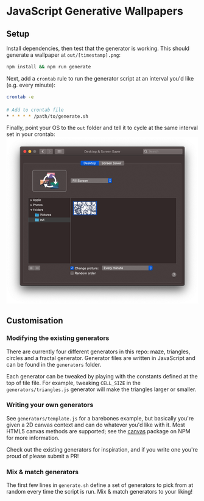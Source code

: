 # JavaScript Generative Wallpapers

## Setup
Install dependencies, then test that the generator is working. This should generate a wallpaper at `out/[timestamp].png`:
```sh
npm install && npm run generate
```

Next, add a `crontab` rule to run the generator script at an interval you'd like (e.g. every minute):
```sh
crontab -e

# Add to crontab file
* * * * * /path/to/generate.sh
```

Finally, point your OS to the `out` folder and tell it to cycle at the same interval set in your crontab:
![macOS Desktop & Screen Saver preferences](/docs/settings.png)

## Customisation

### Modifying the existing generators
There are currently four different generators in this repo: maze, triangles, circles and a fractal generator. Generator files are written in JavaScript and can be found in the `generators` folder.

Each generator can be tweaked by playing with the constants defined at the top of tile file. For example, tweaking `CELL_SIZE` in the `generators/triangles.js` generator will make the triangles larger or smaller.

### Writing your own generators
See `generators/template.js` for a barebones example, but basically you're given a 2D canvas context and can do whatever you'd like with it. Most HTML5 canvas methods are supported; see the [canvas](https://www.npmjs.com/package/canvas) package on NPM for more information.

Check out the existing generators for inspiration, and if you write one you're proud of please submit a PR!

### Mix & match generators
The first few lines in `generate.sh` define a set of generators to pick from at random every time the script is run. Mix & match generators to your liking!

